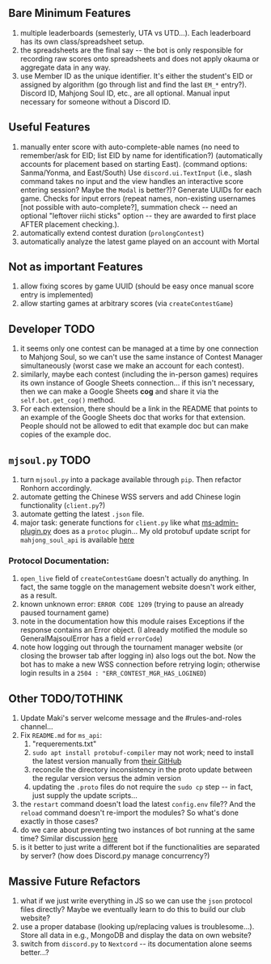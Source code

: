 ## Bare Minimum Features
1. multiple leaderboards (semesterly, UTA vs UTD...). Each leaderboard has its own class/spreadsheet setup.
1. the spreadsheets are the final say -- the bot is only responsible for recording raw scores onto spreadsheets and does not apply okauma or aggregate data in any way.
1. use Member ID as the unique identifier. It's either the student's EID or assigned by algorithm (go through list and find the last `EM_*` entry?). Discord ID, Mahjong Soul ID, etc., are all optional. Manual input necessary for someone without a Discord ID.

## Useful Features
1. manually enter score with auto-complete-able names (no need to remember/ask for EID; list EID by name for identification?) (automatically accounts for placement based on starting East). (command options: Sanma/Yonma, and East/South) Use `discord.ui.TextInput` (i.e., slash command takes no input and the view handles an interactive score entering session? Maybe the `Modal` is better?)? Generate UUIDs for each game. Checks for input errors (repeat names, non-existing usernames [not possible with auto-complete?], summation check -- need an optional "leftover riichi sticks" option -- they are awarded to first place AFTER placement checking.).
1. automatically extend contest duration (`prolongContest`)
1. automatically analyze the latest game played on an account with Mortal

## Not as important Features
1. allow fixing scores by game UUID (should be easy once manual score entry is implemented)
1. allow starting games at arbitrary scores (via `createContestGame`)

## Developer TODO
1. it seems only one contest can be managed at a time by one connection to Mahjong Soul, so we can't use the same instance of Contest Manager simultaneously (worst case we make an account for each contest).
1. similarly, maybe each contest (including the in-person games) requires its own instance of Google Sheets connection... if this isn't necessary, then we can make a Google Sheets **cog** and share it via the `self.bot.get_cog()` method.
1. For each extension, there should be a link in the README that points to an example of the Google Sheets doc that works for that extension. People should not be allowed to edit that example doc but can make copies of the example doc.

## `mjsoul.py` TODO
1. turn `mjsoul.py` into a package available through `pip`. Then refactor Ronhorn accordingly.
1. automate getting the Chinese WSS servers and add Chinese login functionality (`client.py`?)
1. automate getting the latest `.json` file.
1. major task: generate functions for `client.py` like what [ms-admin-plugin.py](https://github.com/MahjongRepository/mahjong_soul_api/blob/master/ms_tournament/ms-admin-plugin.py) does as a `protoc` plugin... My old protobuf update script for `mahjong_soul_api` is available [here](https://github.com/peter1357908/Ronhorn/blob/578bbe39ba90bd7ecde4d6997e1337e53eab1aa6/modules/mahjongsoul/protocol/update_proto_liqi_admin.sh)
### Protocol Documentation:
1. `open_live` field of `createContestGame` doesn't actually do anything. In fact, the same toggle on the management website doesn't work either, as a result.
1. known unknown error: `ERROR CODE 1209` (trying to pause an already paused tournament game)
1. note in the documentation how this module raises Exceptions if the response contains an Error object. (I already motified the module so GeneralMajsoulError has a field `errorCode`)
1. note how logging out through the tournament manager website (or closing the browser tab after logging in) also logs out the bot. Now the bot has to make a new WSS connection before retrying login; otherwise login results in a `2504 : "ERR_CONTEST_MGR_HAS_LOGINED`)

## Other TODO/TOTHINK

1. Update Maki's server welcome message and the #rules-and-roles channel...
1. Fix `README.md` for `ms_api`:
    1. "requerements.txt"
    1. `sudo apt install protobuf-compiler` may not work; need to install the latest version manually from [their GitHub](https://github.com/protocolbuffers/protobuf/releases)
    1. reconcile the directory inconsistency in the proto update between the regular version versus the admin version
    1. updating the `.proto` files do not require the `sudo cp` step -- in fact, just supply the update scripts...
1. the `restart` command doesn't load the latest `config.env` file?? And the `reload` command doesn't re-import the modules? So what's done exactly in those cases?
1. do we care about preventing two instances of bot running at the same time? Similar discussion [here](https://github.com/serenity-rs/serenity/issues/1054)
1. is it better to just write a different bot if the functionalities are separated by server? (how does Discord.py manage concurrency?)

## Massive Future Refactors
1. what if we just write everything in JS so we can use the `json` protocol files directly? Maybe we eventually learn to do this to build our club website?
1. use a proper database (looking up/replacing values is troublesome...). Store all data in e.g., MongoDB and display the data on own website?
1. switch from `discord.py` to `Nextcord` -- its documentation alone seems better...?
